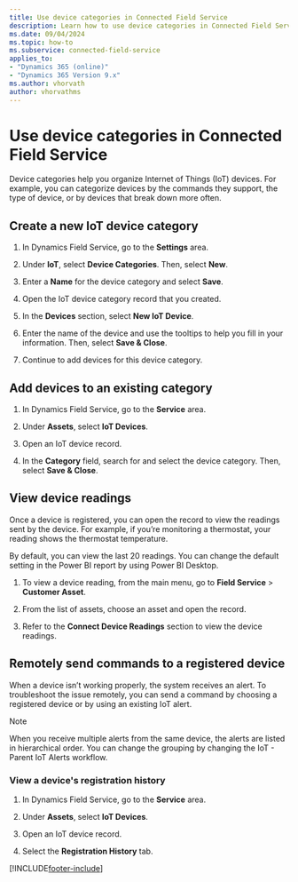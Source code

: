 ```yaml
---
title: Use device categories in Connected Field Service
description: Learn how to use device categories in Connected Field Service.
ms.date: 09/04/2024
ms.topic: how-to
ms.subservice: connected-field-service
applies_to:
- "Dynamics 365 (online)"
- "Dynamics 365 Version 9.x"
ms.author: vhorvath
author: vhorvathms
---
```


# Use device categories in Connected Field Service

Device categories help you organize Internet of Things (IoT) devices. For example, you can categorize devices by the commands they support, the type of device, or by devices that break down more often.  
  
## Create a new IoT device category
  
1. In Dynamics Field Service, go to the **Settings** area.

1. Under **IoT**, select **Device Categories**. Then, select **New**.  
  
1. Enter a **Name** for the device category and select **Save**.  
  
1. Open the IoT device category record that you created.  
  
1. In the **Devices** section, select **New IoT Device**.

1. Enter the name of the device and use the tooltips to help you fill in your information. Then, select **Save & Close**.
  
1. Continue to add devices for this device category.

## Add devices to an existing category  
  
1. In Dynamics Field Service, go to the **Service** area.

1. Under **Assets**, select **IoT Devices**.  
  
1. Open an IoT device record.  
  
1. In the **Category** field, search for and select the device category. Then, select **Save & Close**.
  
## View device readings

Once a device is registered, you can open the record to view the readings sent by the device. For example, if you’re monitoring a thermostat, your reading shows the thermostat temperature.  
  
By default, you can view the last 20 readings. You can change the default setting in the Power BI report by using Power BI Desktop.  
  
1. To view a device reading, from the main menu, go to **Field Service** > **Customer Asset**.  
  
2. From the list of assets, choose an asset and open the record.  
  
3. Refer to the **Connect Device Readings** section to view the device readings.
  
## Remotely send commands to a registered device

 When a device isn’t working properly, the system receives an alert. To troubleshoot the issue remotely, you can send a command by choosing a registered device or by using an existing IoT alert.  
  
> [!NOTE]
> When you receive multiple alerts from the same device, the alerts are listed in hierarchical order. You can change the grouping by changing the IoT - Parent IoT Alerts workflow.

### View a device's registration history  

1. In Dynamics Field Service, go to the **Service** area.  

1. Under **Assets**, select **IoT Devices**.  
  
1. Open an IoT device record.  
  
1. Select the **Registration History** tab.  

[!INCLUDE[footer-include](../includes/footer-banner.md)]
